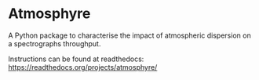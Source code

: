 # Atmosphyre
A Python package to characterise the impact of atmospheric dispersion on a spectrographs throughput.

Instructions can be found at readthedocs:
https://readthedocs.org/projects/atmosphyre/